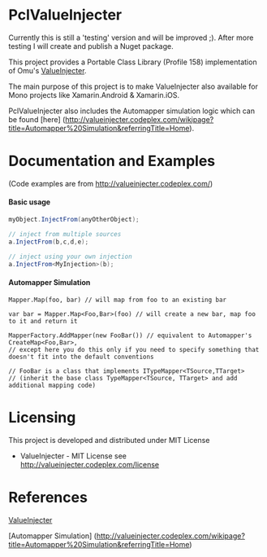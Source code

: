 PclValueInjecter
================
Currently this is still a 'testing' version and will be improved ;). After more testing I will create and publish a Nuget package.


This project provides a Portable Class Library (Profile 158) implementation of Omu's [ValueInjecter](http://valueinjecter.codeplex.com/).

The main purpose of this project is to make ValueInjecter also available for Mono projects like Xamarin.Android & Xamarin.iOS.

PclValueInjecter also includes the Automapper simulation logic which can be found [here] (http://valueinjecter.codeplex.com/wikipage?title=Automapper%20Simulation&referringTitle=Home).


Documentation and Examples
==========================
(Code examples are from http://valueinjecter.codeplex.com/)
#### Basic usage
``` C#
myObject.InjectFrom(anyOtherObject);

// inject from multiple sources
a.InjectFrom(b,c,d,e);

// inject using your own injection
a.InjectFrom<MyInjection>(b);
```

#### Automapper Simulation
```
Mapper.Map(foo, bar) // will map from foo to an existing bar

var bar = Mapper.Map<Foo,Bar>(foo) // will create a new bar, map foo to it and return it

MapperFactory.AddMapper(new FooBar()) // equivalent to Automapper's CreateMap<Foo,Bar>, 
// except here you do this only if you need to specify something that doesn't fit into the default conventions

// FooBar is a class that implements ITypeMapper<TSource,TTarget> 
// (inherit the base class TypeMapper<TSource, TTarget> and add additional mapping code)
```

Licensing
=========
This project is developed and distributed under MIT License
* ValueInjecter - MIT License see http://valueinjecter.codeplex.com/license

References
==========
[ValueInjecter](http://valueinjecter.codeplex.com/)

[Automapper Simulation] (http://valueinjecter.codeplex.com/wikipage?title=Automapper%20Simulation&referringTitle=Home)
